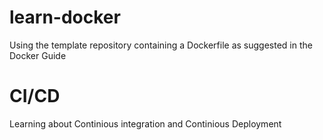 # learn-docker
Using the template repository containing a Dockerfile as suggested in the Docker Guide

# CI/CD
Learning about Continious integration and Continious Deployment
